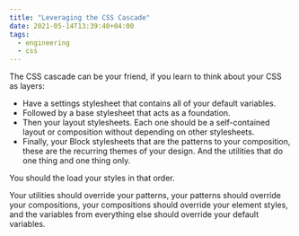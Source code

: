 ```yaml
---
title: "Leveraging the CSS Cascade"
date: 2021-05-14T13:39:40+04:00
tags:
  - engineering
  - css
---
```


The CSS cascade can be your friend, if you learn to think about your CSS as layers:

- Have a settings stylesheet that contains all of your default variables.
- Followed by a base stylesheet that acts as a foundation.
- Then your layout stylesheets. Each one should be a self-contained layout or composition without depending on other stylesheets.
- Finally, your Block stylesheets that are the patterns to your composition, these are the recurring themes of your design. And the utilities that do one thing and one thing only.
  
You should the load your styles in that order. 

Your utilities should override your patterns, your patterns should override your compositions, your compositions should override your element styles, and the variables from everything else should override your default variables. 